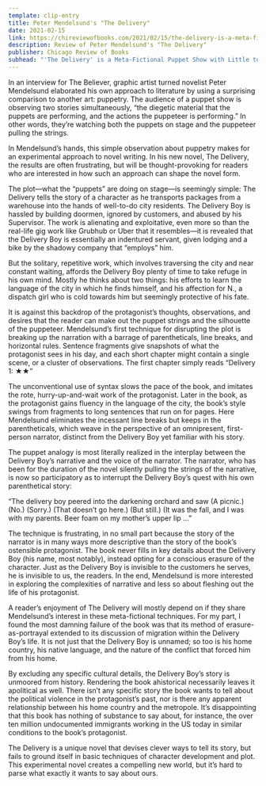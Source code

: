 ```yaml
---
template: clip-entry
title: Peter Mendelsund's "The Delivery"
date: 2021-02-15
link: https://chireviewofbooks.com/2021/02/15/the-delivery-is-a-meta-fictional-puppet-show-with-little-to-say/
description: Review of Peter Mendelsund's "The Delivery"
publisher: Chicago Review of Books
subhead: "'The Delivery' is a Meta-Fictional Puppet Show with Little to Say"
---
```


In an interview for The Believer, graphic artist turned novelist Peter Mendelsund elaborated his own approach to literature by using a surprising comparison to another art: puppetry. The audience of a puppet show is observing two stories simultaneously, “the diegetic material that the puppets are performing, and the actions the puppeteer is performing.” In other words, they’re watching both the puppets on stage and the puppeteer pulling the strings.

In Mendelsund’s hands, this simple observation about puppetry makes for an experimental approach to novel writing. In his new novel, The Delivery, the results are often frustrating, but will be thought-provoking for readers who are interested in how such an approach can shape the novel form.

The plot—what the “puppets” are doing on stage—is seemingly simple: The Delivery tells the story of a character as he transports packages from a warehouse into the hands of well-to-do city residents. The Delivery Boy is hassled by building doormen, ignored by customers, and abused by his Supervisor. The work is alienating and exploitative, even more so than the real-life gig work like Grubhub or Uber that it resembles—it is revealed that the Delivery Boy is essentially an indentured servant, given lodging and a bike by the shadowy company that “employs” him.

But the solitary, repetitive work, which involves traversing the city and near constant waiting, affords the Delivery Boy plenty of time to take refuge in his own mind. Mostly he thinks about two things: his efforts to learn the language of the city in which he finds himself, and his affection for N., a dispatch girl who is cold towards him but seemingly protective of his fate.

It is against this backdrop of the protagonist’s thoughts, observations, and desires that the reader can make out the puppet strings and the silhouette of the puppeteer. Mendelsund’s first technique for disrupting the plot is breaking up the narration with a barrage of parentheticals, line breaks, and horizontal rules. Sentence fragments give snapshots of what the protagonist sees in his day, and each short chapter might contain a single scene, or a cluster of observations. The first chapter simply reads “Delivery 1: ★★”

The unconventional use of syntax slows the pace of the book, and imitates the rote, hurry-up-and-wait work of the protagonist. Later in the book, as the protagonist gains fluency in the language of the city, the book’s style swings from fragments to long sentences that run on for pages. Here Mendelsund eliminates the incessant line breaks but keeps in the parentheticals, which weave in the perspective of an omnipresent, first-person narrator, distinct from the Delivery Boy yet familiar with his story.

The puppet analogy is most literally realized in the interplay between the Delivery Boy’s narrative and the voice of the narrator. The narrator, who has been for the duration of the novel silently pulling the strings of the narrative, is now so participatory as to interrupt the Delivery Boy’s quest with his own parenthetical story:

“The delivery boy peered into the darkening orchard and saw
(A picnic.)
(No.)
(Sorry.)
(That doesn’t go here.)
(But still.)
(It was the fall, and I was with my parents. Beer foam on my mother’s upper lip …”

The technique is frustrating, in no small part because the story of the narrator is in many ways more descriptive than the story of the book’s ostensible protagonist. The book never fills in key details about the Delivery Boy (his name, most notably), instead opting for a conscious erasure of the character. Just as the Delivery Boy is invisible to the customers he serves, he is invisible to us, the readers. In the end, Mendelsund is more interested in exploring the complexities of narrative and less so about fleshing out the life of his protagonist. 

A reader’s enjoyment of The Delivery will mostly depend on if they share Mendelsund’s interest in these meta-fictional techniques. For my part, I found the most damning failure of the book was that its method of erasure-as-portrayal extended to its discussion of migration within the Delivery Boy’s life. It is not just that the Delivery Boy is unnamed; so too is his home country, his native language, and the nature of the conflict that forced him from his home.

By excluding any specific cultural details, the Delivery Boy’s story is unmoored from history. Rendering the book ahistorical necessarily leaves it apolitical as well. There isn’t any specific story the book wants to tell about the political violence in the protagonist’s past, nor is there any apparent relationship between his home country and the metropole. It’s disappointing that this book has nothing of substance to say about, for instance, the over ten million undocumented immigrants working in the US today in similar conditions to the book’s protagonist.

The Delivery is a unique novel that devises clever ways to tell its story, but fails to ground itself in basic techniques of character development and plot. This experimental novel creates a compelling new world, but it’s hard to parse what exactly it wants to say about ours.

